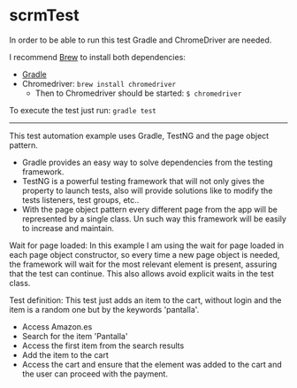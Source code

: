 
# scrmTest

In order to be able to run this test Gradle and ChromeDriver are needed.

I recommend [Brew](https://brew.sh/) to install both dependencies:
* [Gradle](https://gradle.org/install/)
* Chromedriver: `brew install chromedriver`
  * Then to Chromedriver should be started:  `$ chromedriver`

To execute the test just run: `gradle test`

----
This test automation example uses Gradle, TestNG and the page object pattern.
* Gradle provides an easy way to solve dependencies from the testing framework.
* TestNG is a powerful testing framework that will not only gives the property to launch tests, also will provide solutions like to modify the tests listeners, test groups, etc..
* With the page object pattern every different page from the app will be represented by a single class. Un such way this framework will be easily to increase and maintain.

Wait for page loaded:
In this example I am using the wait for page loaded in each page object constructor, so every time a new page object is needed, the framework will wait for the most relevant element is present, assuring that the test can continue. This also allows avoid explicit waits in the test class.

Test definition:
This test just adds an item to the cart, without login and the item is a random one but by the keywords 'pantalla'.
* Access Amazon.es
* Search for the item 'Pantalla'
* Access the first item from the search results
* Add the item to the cart
* Access the cart and ensure that the element was added to the cart and the user can proceed with the payment.